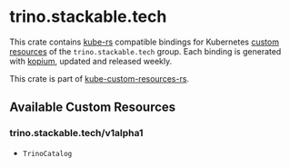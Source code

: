 <!--
SPDX-FileCopyrightText: The kube-custom-resources-rs Authors
SPDX-License-Identifier: 0BSD
 -->

# trino.stackable.tech

This crate contains [kube-rs](https://kube.rs/) compatible bindings for Kubernetes [custom resources](https://kubernetes.io/docs/tasks/extend-kubernetes/custom-resources/custom-resource-definitions/) of the `trino.stackable.tech` group. Each binding is generated with [kopium](https://github.com/kube-rs/kopium), updated and released weekly.

This crate is part of [kube-custom-resources-rs](https://github.com/metio/kube-custom-resources-rs).

## Available Custom Resources

### trino.stackable.tech/v1alpha1
- `TrinoCatalog`
